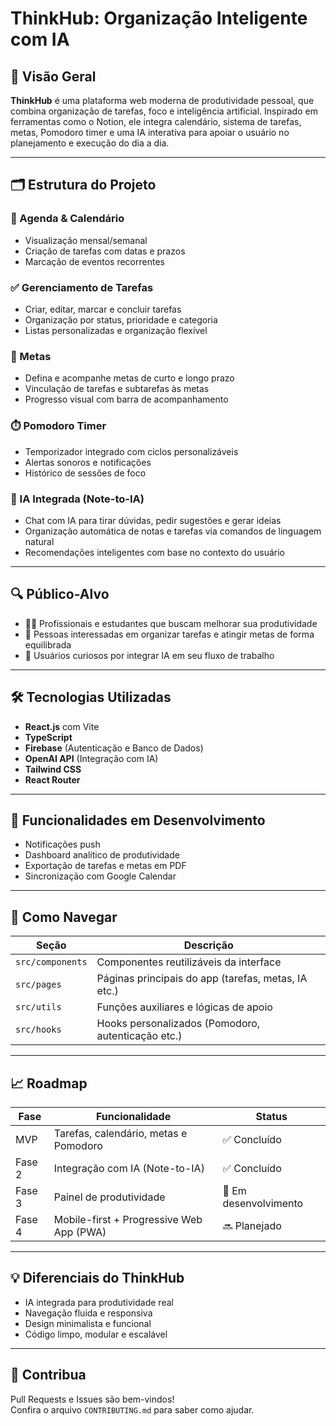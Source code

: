 # ThinkHub: Organização Inteligente com IA

## 🧠 Visão Geral  
**ThinkHub** é uma plataforma web moderna de produtividade pessoal, que combina organização de tarefas, foco e inteligência artificial. Inspirado em ferramentas como o Notion, ele integra calendário, sistema de tarefas, metas, Pomodoro timer e uma IA interativa para apoiar o usuário no planejamento e execução do dia a dia.

---

## 🗂️ Estrutura do Projeto  

### 📅 Agenda & Calendário  
- Visualização mensal/semanal  
- Criação de tarefas com datas e prazos  
- Marcação de eventos recorrentes  

### ✅ Gerenciamento de Tarefas  
- Criar, editar, marcar e concluir tarefas  
- Organização por status, prioridade e categoria  
- Listas personalizadas e organização flexível  

### 🎯 Metas  
- Defina e acompanhe metas de curto e longo prazo  
- Vinculação de tarefas e subtarefas às metas  
- Progresso visual com barra de acompanhamento  

### ⏱️ Pomodoro Timer  
- Temporizador integrado com ciclos personalizáveis  
- Alertas sonoros e notificações  
- Histórico de sessões de foco  

### 🤖 IA Integrada (Note-to-IA)  
- Chat com IA para tirar dúvidas, pedir sugestões e gerar ideias  
- Organização automática de notas e tarefas via comandos de linguagem natural  
- Recomendações inteligentes com base no contexto do usuário  

---

## 🔍 Público-Alvo

- 👨‍💼 Profissionais e estudantes que buscam melhorar sua produtividade  
- 🧘 Pessoas interessadas em organizar tarefas e atingir metas de forma equilibrada  
- 🧠 Usuários curiosos por integrar IA em seu fluxo de trabalho  

---

## 🛠️ Tecnologias Utilizadas  

- **React.js** com Vite  
- **TypeScript**  
- **Firebase** (Autenticação e Banco de Dados)  
- **OpenAI API** (Integração com IA)  
- **Tailwind CSS**  
- **React Router**  

---

## 🧪 Funcionalidades em Desenvolvimento  

- Notificações push  
- Dashboard analítico de produtividade  
- Exportação de tarefas e metas em PDF  
- Sincronização com Google Calendar  

---

## 🧭 Como Navegar  

| Seção              | Descrição                                     |
|--------------------|-----------------------------------------------|
| `src/components`   | Componentes reutilizáveis da interface        |
| `src/pages`        | Páginas principais do app (tarefas, metas, IA etc.) |
| `src/utils`        | Funções auxiliares e lógicas de apoio         |
| `src/hooks`        | Hooks personalizados (Pomodoro, autenticação etc.) |

---

## 📈 Roadmap

| Fase    | Funcionalidade                               | Status             |
|---------|-----------------------------------------------|--------------------|
| MVP     | Tarefas, calendário, metas e Pomodoro         | ✅ Concluído        |
| Fase 2  | Integração com IA (Note-to-IA)                | ✅ Concluído        |
| Fase 3  | Painel de produtividade                       | 🔄 Em desenvolvimento |
| Fase 4  | Mobile-first + Progressive Web App (PWA)      | 🔜 Planejado        |

---

## 💡 Diferenciais do ThinkHub  

- IA integrada para produtividade real  
- Navegação fluida e responsiva  
- Design minimalista e funcional  
- Código limpo, modular e escalável  

---

## 📌 Contribua  

Pull Requests e Issues são bem-vindos!  
Confira o arquivo `CONTRIBUTING.md` para saber como ajudar.
